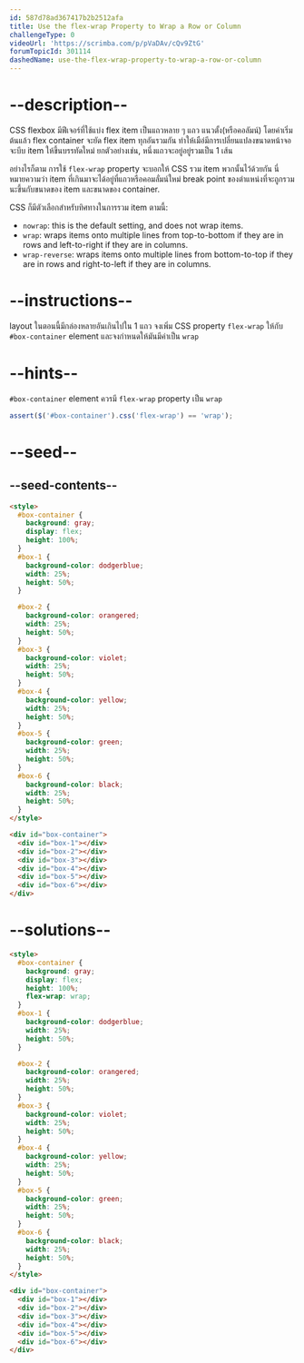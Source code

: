 ```yaml
---
id: 587d78ad367417b2b2512afa
title: Use the flex-wrap Property to Wrap a Row or Column
challengeType: 0
videoUrl: 'https://scrimba.com/p/pVaDAv/cQv9ZtG'
forumTopicId: 301114
dashedName: use-the-flex-wrap-property-to-wrap-a-row-or-column
---
```


# --description--

CSS flexbox มีฟีเจอร์ที่ใช้แบ่ง flex item เป็นแถวหลาย ๆ แถว แนวตั้ง(หรือคอลัมน์)
โดยค่าเริ่มต้นแล้ว flex container จะยัด flex item ทุกอันรวมกัน ทำให้เมือ่มีการเปลี่ยนแปลงขนาดหน้าจอจะบีบ item ให้ขึ้นบรรทัดใหม่
ยกตัวอย่างเช่น, หนึ่งแถวจะอยู่อยู่รวมเป็น 1 เส้น

อย่างไรก็ตาม การใช้ `flex-wrap` property จะบอกให้ CSS รวม item พวกนั้นไว้ด้วยกัน
นี่หมายความว่า item ที่เกินมาจะได้อยู่ที่แถวหรือคอมลั่มน์ใหม่
break point ของตำแหน่งที่จะถูกรวมนะขึ้นกับขนาดของ item และขนาดของ container.

CSS ก็มีตัวเลือกสำหรับทิศทางในการรวม item ตามนี้:

<ul><li><code>nowrap</code>: this is the default setting, and does not wrap items.</li><li><code>wrap</code>: wraps items onto multiple lines from top-to-bottom if they are in rows and left-to-right if they are in columns.</li><li><code>wrap-reverse</code>: wraps items onto multiple lines from bottom-to-top if they are in rows and right-to-left if they are in columns.</li></ul>

# --instructions--

layout ในตอนนี้มีกล่องหลายอันเกินไปใน 1 แถว
จงเพิ่ม CSS property `flex-wrap` ให้กับ `#box-container` element
และจงกำหนดให้มันมีค่าเป็น `wrap`

# --hints--

`#box-container` element ควรมี `flex-wrap` property เป็น `wrap`

```js
assert($('#box-container').css('flex-wrap') == 'wrap');
```

# --seed--

## --seed-contents--

```html
<style>
  #box-container {
    background: gray;
    display: flex;
    height: 100%;
  }
  #box-1 {
    background-color: dodgerblue;
    width: 25%;
    height: 50%;
  }

  #box-2 {
    background-color: orangered;
    width: 25%;
    height: 50%;
  }
  #box-3 {
    background-color: violet;
    width: 25%;
    height: 50%;
  }
  #box-4 {
    background-color: yellow;
    width: 25%;
    height: 50%;
  }
  #box-5 {
    background-color: green;
    width: 25%;
    height: 50%;
  }
  #box-6 {
    background-color: black;
    width: 25%;
    height: 50%;
  }
</style>

<div id="box-container">
  <div id="box-1"></div>
  <div id="box-2"></div>
  <div id="box-3"></div>
  <div id="box-4"></div>
  <div id="box-5"></div>
  <div id="box-6"></div>
</div>
```

# --solutions--

```html
<style>
  #box-container {
    background: gray;
    display: flex;
    height: 100%;
    flex-wrap: wrap;
  }
  #box-1 {
    background-color: dodgerblue;
    width: 25%;
    height: 50%;
  }

  #box-2 {
    background-color: orangered;
    width: 25%;
    height: 50%;
  }
  #box-3 {
    background-color: violet;
    width: 25%;
    height: 50%;
  }
  #box-4 {
    background-color: yellow;
    width: 25%;
    height: 50%;
  }
  #box-5 {
    background-color: green;
    width: 25%;
    height: 50%;
  }
  #box-6 {
    background-color: black;
    width: 25%;
    height: 50%;
  }
</style>

<div id="box-container">
  <div id="box-1"></div>
  <div id="box-2"></div>
  <div id="box-3"></div>
  <div id="box-4"></div>
  <div id="box-5"></div>
  <div id="box-6"></div>
</div>
```
